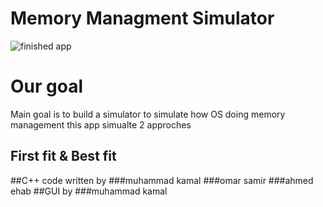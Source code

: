 # Memory Managment Simulator
![finished app](https://www.youtube.com/watch?v=fm2zFXYMDYk)

# Our goal 
Main goal is to build a simulator to simulate how OS doing memory management 
this app simualte 2 approches 
## First fit & Best fit 
##C++ code written by 
###muhammad kamal
###omar samir
###ahmed ehab
##GUI by 
###muhammad kamal
